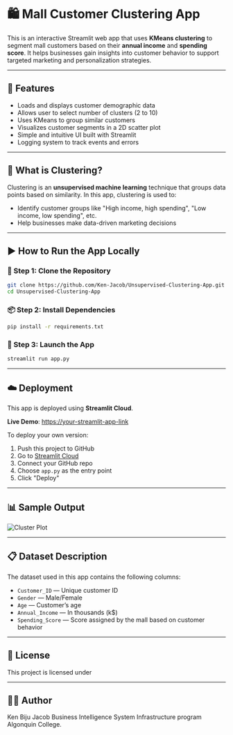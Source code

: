 
# 🛍️ Mall Customer Clustering App

This is an interactive Streamlit web app that uses **KMeans clustering** to segment mall customers based on their **annual income** and **spending score**. It helps businesses gain insights into customer behavior to support targeted marketing and personalization strategies.

---

## 📌 Features

- Loads and displays customer demographic data
- Allows user to select number of clusters (2 to 10)
- Uses KMeans to group similar customers
- Visualizes customer segments in a 2D scatter plot
- Simple and intuitive UI built with Streamlit
- Logging system to track events and errors

---

## 🧠 What is Clustering?

Clustering is an **unsupervised machine learning** technique that groups data points based on similarity. In this app, clustering is used to:

- Identify customer groups like "High income, high spending", "Low income, low spending", etc.
- Help businesses make data-driven marketing decisions

---

## ▶️ How to Run the App Locally

### 🔧 Step 1: Clone the Repository

```bash
git clone https://github.com/Ken-Jacob/Unsupervised-Clustering-App.git
cd Unsupervised-Clustering-App
```

### 📦 Step 2: Install Dependencies

```bash
pip install -r requirements.txt
```

### 🚀 Step 3: Launch the App

```bash
streamlit run app.py
```

---

## ☁️ Deployment

This app is deployed using **Streamlit Cloud**.

**Live Demo**: [https://your-streamlit-app-link](https://your-streamlit-app-link)

To deploy your own version:

1. Push this project to GitHub
2. Go to [Streamlit Cloud](https://share.streamlit.io/)
3. Connect your GitHub repo
4. Choose `app.py` as the entry point
5. Click "Deploy"

---

## 📊 Sample Output

![Cluster Plot](https://via.placeholder.com/600x300?text=Customer+Segments+Plot)

---

## 📋 Dataset Description

The dataset used in this app contains the following columns:

- `Customer_ID` — Unique customer ID
- `Gender` — Male/Female
- `Age` — Customer’s age
- `Annual_Income` — In thousands (k$)
- `Spending_Score` — Score assigned by the mall based on customer behavior

---

## 📄 License

This project is licensed under 

---

## 🙋‍♂️ Author

Ken Biju Jacob
Business Intelligence System Infrastructure program
Algonquin College.
